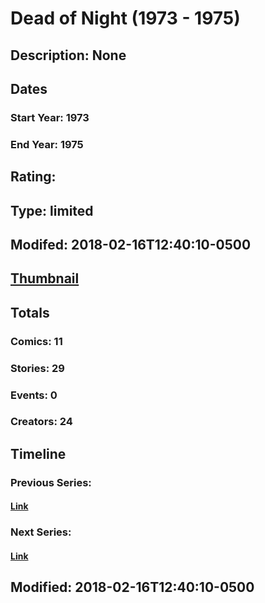 # Dead of Night (1973 - 1975)
## Description: None
## Dates
### Start Year: 1973
### End Year: 1975
## Rating: 
## Type: limited
## Modifed: 2018-02-16T12:40:10-0500
## [Thumbnail](http://i.annihil.us/u/prod/marvel/i/mg/3/a0/5a8717604c67b.jpg)
## Totals
### Comics: 11
### Stories: 29
### Events: 0
### Creators: 24
## Timeline
### Previous Series: 
#### [Link]()
### Next Series: 
#### [Link]()
## Modified: 2018-02-16T12:40:10-0500